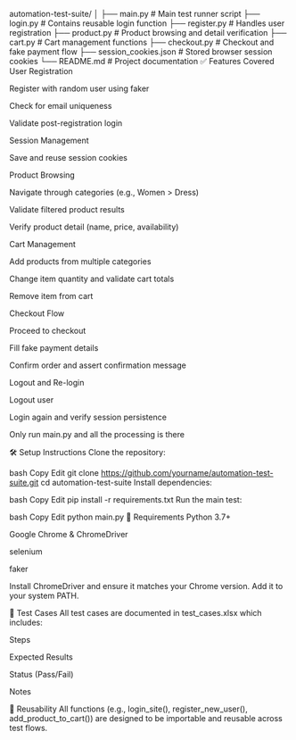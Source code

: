 automation-test-suite/
│
├── main.py                     # Main test runner script
├── login.py                   # Contains reusable login function
├── register.py                # Handles user registration
├── product.py                 # Product browsing and detail verification
├── cart.py                    # Cart management functions
├── checkout.py                # Checkout and fake payment flow
├── session_cookies.json       # Stored browser session cookies
└── README.md                  # Project documentation
✅ Features Covered
User Registration

Register with random user using faker

Check for email uniqueness

Validate post-registration login

Session Management

Save and reuse session cookies

Product Browsing

Navigate through categories (e.g., Women > Dress)

Validate filtered product results

Verify product detail (name, price, availability)

Cart Management

Add products from multiple categories

Change item quantity and validate cart totals

Remove item from cart

Checkout Flow

Proceed to checkout

Fill fake payment details

Confirm order and assert confirmation message

Logout and Re-login

Logout user

Login again and verify session persistence

Only run main.py and all the processing is there

🛠️ Setup Instructions
Clone the repository:

bash
Copy
Edit
git clone https://github.com/yourname/automation-test-suite.git
cd automation-test-suite
Install dependencies:

bash
Copy
Edit
pip install -r requirements.txt
Run the main test:

bash
Copy
Edit
python main.py
🧾 Requirements
Python 3.7+

Google Chrome & ChromeDriver

selenium

faker

Install ChromeDriver and ensure it matches your Chrome version. Add it to your system PATH.

📄 Test Cases
All test cases are documented in test_cases.xlsx which includes:

Steps

Expected Results

Status (Pass/Fail)

Notes

🔄 Reusability
All functions (e.g., login_site(), register_new_user(), add_product_to_cart()) are designed to be importable and reusable across test flows.
